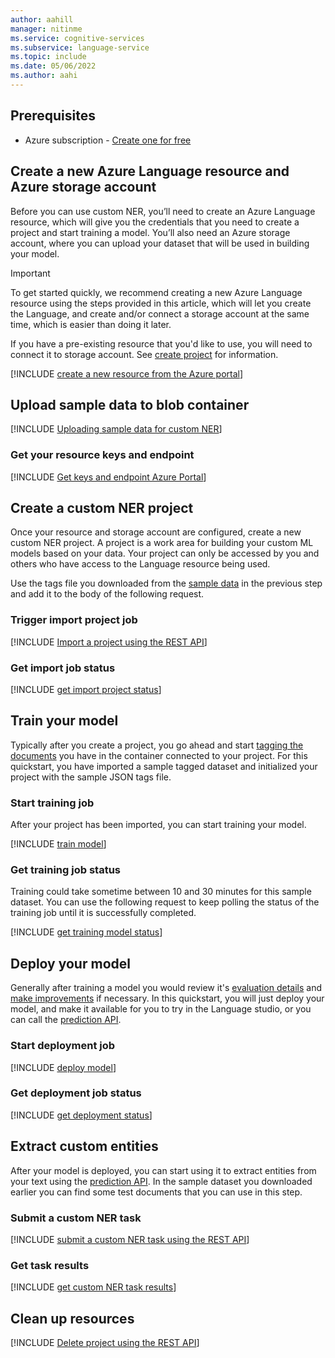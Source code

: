 ```yaml
---
author: aahill
manager: nitinme
ms.service: cognitive-services
ms.subservice: language-service
ms.topic: include
ms.date: 05/06/2022
ms.author: aahi
---
```


## Prerequisites

* Azure subscription - [Create one for free](https://azure.microsoft.com/free/cognitive-services)

## Create a new Azure Language resource and Azure storage account

Before you can use custom NER, you’ll need to create an Azure Language resource, which will give you the credentials that you need to create a project and start training a model. You’ll also need an Azure storage account, where you can upload your dataset that will be used in building your model.

> [!IMPORTANT]
> To get started quickly, we recommend creating a new Azure Language resource using the steps provided in this article, which will let you create the Language, and create and/or connect a storage account at the same time, which is easier than doing it later.
>
> If you have a pre-existing resource that you'd like to use, you will need to connect it to storage account. See [create project](../../how-to/create-project.md#using-a-pre-existing-language-resource)  for information.

[!INCLUDE [create a new resource from the Azure portal](../resource-creation-azure-portal.md)]

## Upload sample data to blob container

[!INCLUDE [Uploading sample data for custom NER](blob-storage-upload.md)]

### Get your resource keys and endpoint

[!INCLUDE [Get keys and endpoint Azure Portal](../get-keys-endpoint-azure.md)]

## Create a custom NER project

Once your resource and storage account are configured, create a new custom NER project. A project is a work area for building your custom ML models based on your data. Your project can only be accessed by you and others who have access to the Language resource being used.

Use the tags file you downloaded from the [sample data](https://github.com/Azure-Samples/cognitive-services-sample-data-files) in the previous step and add it to the body of the following request. 

### Trigger import project job 

[!INCLUDE [Import a project using the REST API](../rest-api/import-project.md)]

### Get import job status

 [!INCLUDE [get import project status](../rest-api/get-import-status.md)]

## Train your model

Typically after you create a project, you go ahead and start [tagging the documents](../../how-to/tag-data.md) you have in the container connected to your project. For this quickstart, you have imported a sample tagged dataset and initialized your project with the sample JSON tags file.

### Start training job

After your project has been imported, you can start training your model. 

[!INCLUDE [train model](../rest-api/train-model.md)]

### Get training job status

Training could take sometime between 10 and 30 minutes for this sample dataset. You can use the following request to keep polling the status of the training job until it is successfully completed.

[!INCLUDE [get training model status](../rest-api/get-training-status.md)]

## Deploy your model

Generally after training a model you would review it's [evaluation details](../../how-to/view-model-evaluation.md) and [make improvements](../../how-to/improve-model.md) if necessary. In this quickstart, you will just deploy your model, and make it available for you to try in the Language studio, or you can call the [prediction API](https://aka.ms/ct-runtime-swagger).

### Start deployment job

[!INCLUDE [deploy model](../rest-api/deploy-model.md)]

### Get deployment job status

[!INCLUDE [get deployment status](../rest-api/get-deployment-status.md)]

## Extract custom entities

After your model is deployed, you can start using it to extract entities from your text using the [prediction API](https://aka.ms/ct-runtime-swagger). In the sample dataset you downloaded earlier you can find some test documents that you can use in this step.

### Submit a custom NER task

[!INCLUDE [submit a custom NER task using the REST API](../rest-api/submit-task.md)]

### Get task results

[!INCLUDE [get custom NER task results](../rest-api/get-results.md)]

## Clean up resources

[!INCLUDE [Delete project using the REST API](../rest-api/delete-project.md)]

